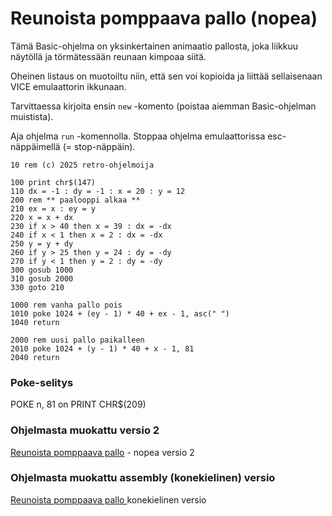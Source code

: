 # Reunoista pomppaava pallo (nopea)

Tämä Basic-ohjelma on yksinkertainen animaatio pallosta, joka liikkuu näytöllä ja törmätessään reunaan kimpoaa siitä.

Oheinen listaus on muotoiltu niin, että sen voi kopioida ja liittää sellaisenaan VICE emulaattorin ikkunaan.

Tarvittaessa kirjoita ensin `new` -komento (poistaa aiemman Basic-ohjelman muistista).

Aja ohjelma `run` -komennolla. Stoppaa ohjelma emulaattorissa esc-näppäimellä (= stop-näppäin).


```
10 rem (c) 2025 retro-ohjelmoija

100 print chr$(147)
110 dx = -1 : dy = -1 : x = 20 : y = 12
200 rem ** paalooppi alkaa **
210 ex = x : ey = y
220 x = x + dx
230 if x > 40 then x = 39 : dx = -dx
240 if x < 1 then x = 2 : dx = -dx
250 y = y + dy
260 if y > 25 then y = 24 : dy = -dy
270 if y < 1 then y = 2 : dy = -dy
300 gosub 1000
310 gosub 2000
330 goto 210

1000 rem vanha pallo pois
1010 poke 1024 + (ey - 1) * 40 + ex - 1, asc(" ")
1040 return

2000 rem uusi pallo paikalleen
2010 poke 1024 + (y - 1) * 40 + x - 1, 81
2040 return

```

### Poke-selitys

POKE n, 81 on PRINT CHR$(209)

### Ohjelmasta muokattu versio 2

[Reunoista pomppaava pallo](Pomppupallo%202%20v2.md) - nopea versio 2

### Ohjelmasta muokattu assembly (konekielinen) versio

[Reunoista pomppaava pallo ](../Assembly/Pomppupallo%20asm.md) konekielinen versio

